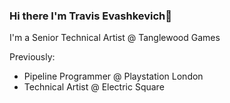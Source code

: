 ### Hi there I'm Travis Evashkevich👋

I'm a Senior Technical Artist @ Tanglewood Games

Previously:
- Pipeline Programmer @ Playstation London
- Technical Artist @ Electric Square

<!--
**TravisEvashkevich/TravisEvashkevich** is a ✨ _special_ ✨ repository because its `README.md` (this file) appears on your GitHub profile.

Here are some ideas to get you started:

- 🔭 I’m currently working on ...
- 🌱 I’m currently learning ...
- 👯 I’m looking to collaborate on ...
- 🤔 I’m looking for help with ...
- 💬 Ask me about ...
- 📫 How to reach me: ...
- 😄 Pronouns: ...
- ⚡ Fun fact: ...
-->
